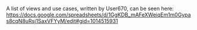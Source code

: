 A list of views and use cases, written by User670, can be seen here: https://docs.google.com/spreadsheets/d/1GgKDB_mAFeXWeiqEm1m0Gypas8cqN8uRsj1SaxVFYyM/edit#gid=1014515931
